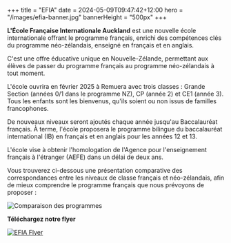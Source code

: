 +++
title = "EFIA"
date = 2024-05-09T09:47:42+12:00
hero = "/images/efia-banner.jpg"
bannerHeight = "500px"
+++

**L'École Française Internationale Auckland** est une nouvelle école internationale offrant le programme français, enrichi des compétences clés du programme néo-zélandais, enseigné en français et en anglais.

C'est une offre éducative unique en Nouvelle-Zélande, permettant aux élèves de passer du programme français au programme néo-zélandais à tout moment.

L'école ouvrira en février 2025 à Remuera avec trois classes : Grande Section (années 0/1 dans le programme NZ), CP (année 2) et CE1 (année 3). Tous les enfants sont les bienvenus, qu'ils soient ou non issus de familles francophones.

De nouveaux niveaux seront ajoutés chaque année jusqu'au Baccalauréat français. À terme, l'école proposera le programme bilingue du baccalauréat international (IB) en français et en anglais pour les années 12 et 13.

L'école vise à obtenir l'homologation de l'Agence pour l'enseignement français à l'étranger (AEFE) dans un délai de deux ans.

Vous trouverez ci-dessous une présentation comparative des correspondances entre les niveaux de classe français et néo-zélandais, afin de mieux comprendre le programme français que nous prévoyons de proposer :

![Comparaison des programmes](../french-nz-curriculums.png "Comparaison entre les programmes français et néo-zélandais")

**Téléchargez notre flyer**

[![EFIA Flyer](/images/efia-flyer.jpg "EFIA Flyer")](/efia-flyer.pdf)

